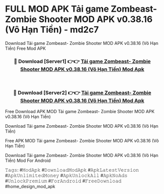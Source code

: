 # FULL MOD APK Tải game Zombeast- Zombie Shooter MOD APK v0.38.16 (Vô Hạn Tiền) - md2c7
Download Tải game Zombeast- Zombie Shooter MOD APK v0.38.16 (Vô Hạn Tiền) Free Mod APK

<div align="center">
<h3>🔴 Download [Server1] 👉👉 <a href="https://apk-comot.site?title=Tải_game_Zombeast-_Zombie_Shooter_MOD_APK_v0.38.16_(Vô_Hạn_Tiền)">Tải game Zombeast- Zombie Shooter MOD APK v0.38.16 (Vô Hạn Tiền) Mod Apk</a></h3><br>

<h3>🔴 Download [Server2] 👉👉 <a href="https://apk-comot.site?title=Tải_game_Zombeast-_Zombie_Shooter_MOD_APK_v0.38.16_(Vô_Hạn_Tiền)">Tải game Zombeast- Zombie Shooter MOD APK v0.38.16 (Vô Hạn Tiền) Mod Apk</a></h3>
</div>


Free Download APK MOD Tải game Zombeast- Zombie Shooter MOD APK v0.38.16 (Vô Hạn Tiền)

Download Tải game Zombeast- Zombie Shooter MOD APK v0.38.16 (Vô Hạn Tiền) 

Free APK MOD Tải game Zombeast- Zombie Shooter MOD APK v0.38.16 (Vô Hạn Tiền) 

Download Tải game Zombeast- Zombie Shooter MOD APK v0.38.16 (Vô Hạn Tiền) Mod For Android

𝚃𝚊𝚐𝚜: #𝙼𝚘𝚍𝙰𝚙𝚔 #𝙳𝚘𝚠𝚗𝚕𝚘𝚊𝚍𝙼𝚘𝚍𝙰𝚙𝚔 #𝙰𝚙𝚔𝙻𝚊𝚝𝚎𝚜𝚝𝚅𝚎𝚛𝚜𝚒𝚘𝚗 #𝙰𝚙𝚔𝚄𝚗𝚕𝚒𝚖𝚒𝚝𝚎𝚍𝙼𝚘𝚗𝚎𝚢 #𝙰𝚙𝚔𝚄𝚗𝚕𝚘𝚌𝚔𝙰𝚕𝚕 #𝙰𝚙𝚔𝙽𝚘𝙰𝚍𝚜 #𝚄𝚗𝚕𝚘𝚌𝚔𝙿𝚛𝚎𝚖𝚒𝚞𝚖 #𝙵𝚘𝚛𝙰𝚗𝚍𝚛𝚘𝚒𝚍 #𝙵𝚛𝚎𝚎𝙳𝚘𝚠𝚗𝚕𝚘𝚊𝚍 #home_design_mod_apk